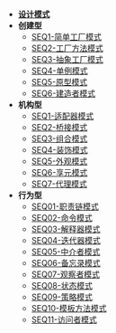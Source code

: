 * [**设计模式**](/blog/design-pattern/)
* **创建型**
  * [SEQ1-简单工厂模式](/blog/design-pattern/type1/SEQ1-简单工厂模式.md)
  * [SEQ2-工厂方法模式](/blog/design-pattern/type1/SEQ2-工厂方法模式.md)
  * [SEQ3-抽象工厂模式](/blog/design-pattern/type1/SEQ3-抽象工厂模式.md)
  * [SEQ4-单例模式](/blog/design-pattern/type1/SEQ4-单例模式.md)
  * [SEQ5-原型模式](/blog/design-pattern/type1/SEQ5-原型模式.md)
  * [SEQ6-建造者模式](/blog/design-pattern/type1/SEQ6-建造者模式.md)
* **机构型**
  * [SEQ1-适配器模式](/blog/design-pattern/type2/SEQ1-适配器模式.md)
  * [SEQ2-桥接模式](/blog/design-pattern/type2/SEQ2-桥接模式.md)
  * [SEQ3-组合模式](/blog/design-pattern/type2/SEQ3-组合模式.md)
  * [SEQ4-装饰模式](/blog/design-pattern/type2/SEQ4-装饰模式.md)
  * [SEQ5-外观模式](/blog/design-pattern/type2/SEQ5-外观模式.md)
  * [SEQ6-享元模式](/blog/design-pattern/type2/SEQ6-享元模式.md)
  * [SEQ7-代理模式](/blog/design-pattern/type2/SEQ7-代理模式.md)
* **行为型**
  * [SEQ01-职责链模式](/blog/design-pattern/type3/SEQ01-职责链模式.md)
  * [SEQ02-命令模式](/blog/design-pattern/type3/SEQ02-命令模式.md)
  * [SEQ03-解释器模式](/blog/design-pattern/type3/SEQ03-解释器模式.md)
  * [SEQ04-迭代器模式](/blog/design-pattern/type3/SEQ04-迭代器模式.md)
  * [SEQ05-中介者模式](/blog/design-pattern/type3/SEQ05-中介者模式.md)
  * [SEQ06-备忘录模式](/blog/design-pattern/type3/SEQ06-备忘录模式.md)
  * [SEQ07-观察者模式](/blog/design-pattern/type3/SEQ07-观察者模式.md)
  * [SEQ08-状态模式](/blog/design-pattern/type3/SEQ08-状态模式.md)
  * [SEQ09-策略模式](/blog/design-pattern/type3/SEQ09-策略模式.md)
  * [SEQ10-模板方法模式](/blog/design-pattern/type3/SEQ10-模板方法模式.md)
  * [SEQ11-访问者模式](/blog/design-pattern/type3/SEQ11-访问者模式.md)
